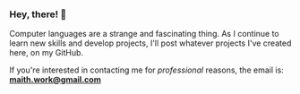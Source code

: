 ### Hey, there! 👋

Computer languages are a strange and fascinating thing. As I continue to learn new skills and develop projects, I'll post whatever projects I've created here, on my GitHub. 

If you're interested in contacting me for _professional_ reasons, the email is: **maith.work@gmail.com**


<!--
**Maith062/Maith062** is a ✨ _special_ ✨ repository because its `README.md` (this file) appears on your GitHub profile.

Here are some ideas to get you started:

- 🔭 I’m currently working on ...
- 🌱 I’m currently learning ...
- 👯 I’m looking to collaborate on ...
- 🤔 I’m looking for help with ...
- 💬 Ask me about ...
- 📫 How to reach me: ...
- 😄 Pronouns: ...
- ⚡ Fun fact: ...
-->
